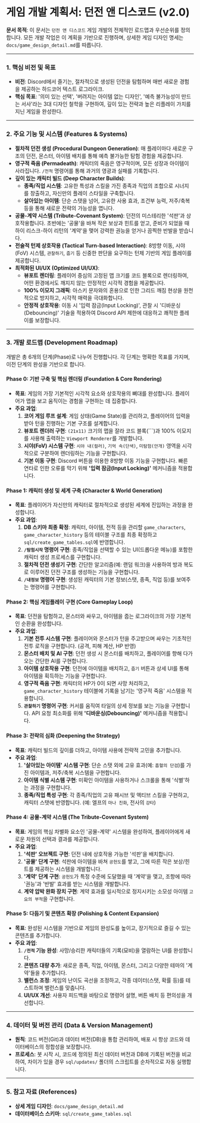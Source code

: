 # 게임 개발 계획서: 던전 앤 디스코드 (v2.0)

**문서 목적**: 이 문서는 `던전 앤 디스코드` 게임 개발의 전체적인 로드맵과 우선순위를 정의합니다. 모든 개발 작업은 이 계획을 기반으로 진행하며, 상세한 게임 디자인 명세는 `docs/game_design_detail.md`를 따릅니다.

---

### 1. 핵심 비전 및 목표

- **비전**: Discord에서 즐기는, 절차적으로 생성된 던전을 탐험하며 매번 새로운 경험을 제공하는 하드코어 텍스트 로그라이크.
- **핵심 목표**: '의미 있는 선택', '버려지는 아이템 없는 디자인', '예측 불가능성이 만드는 서사'라는 3대 디자인 철학을 구현하여, 깊이 있는 전략과 높은 리플레이 가치를 지닌 게임을 완성한다.

---

### 2. 주요 기능 및 시스템 (Features & Systems)

*   **절차적 던전 생성 (Procedural Dungeon Generation)**: 매 플레이마다 새로운 구조의 던전, 몬스터, 아이템 배치를 통해 예측 불가능한 탐험 경험을 제공합니다.
*   **영구적 죽음 (Permadeath)**: 캐릭터의 죽음은 영구적이며, 모든 성장과 아이템이 사라집니다. `/전적` 명령어를 통해 과거의 영광과 실패를 기록합니다.
*   **깊이 있는 캐릭터 빌드 (Deep Character Builds)**:
    *   **종족/직업 시스템**: 고유한 특성과 스킬을 가진 종족과 직업의 조합으로 시너지를 창출하고, 자신만의 플레이 스타일을 구축합니다.
    *   **살아있는 아이템**: 단순 스탯을 넘어, 고유한 사용 효과, 조건부 능력, 저주/축복 등을 통해 새로운 전략의 가능성을 엽니다.
*   **공물-계약 시스템 (Tribute-Covenant System)**: 던전의 미스테리한 '석판'과 상호작용합니다. 초반에는 '공물'을 바쳐 작은 보상과 힌트를 얻고, 준비가 되었을 때 하이 리스크-하이 리턴의 '계약'을 맺어 강력한 권능을 얻거나 끔찍한 반발을 받습니다.
*   **전술적 턴제 상호작용 (Tactical Turn-based Interaction)**: 8방향 이동, 시야(FoV) 시스템, `관찰하기`, `줍기` 등 신중한 판단을 요구하는 턴제 기반의 게임 플레이를 제공합니다.
*   **최적화된 UI/UX (Optimized UI/UX)**:
    *   **뷰포트 렌더링**: 플레이어 중심의 고정된 맵 크기를 코드 블록으로 렌더링하여, 어떤 환경에서도 깨지지 않는 안정적인 시각적 경험을 제공합니다.
    - **100% 이모지 그래픽**: 아스키 문자와의 혼용으로 인한 그리드 깨짐 현상을 원천적으로 방지하고, 시각적 매력을 극대화합니다.
    *   **안정적 상호작용**: 이동 시 '입력 잠금(Input Locking)', 관찰 시 '디바운싱(Debouncing)' 기술을 적용하여 Discord API 제한에 대응하고 쾌적한 플레이를 보장합니다.

---

### 3. 개발 로드맵 (Development Roadmap)

개발은 총 6개의 단계(Phase)로 나누어 진행합니다. 각 단계는 명확한 목표를 가지며, 이전 단계의 완성을 기반으로 합니다.

#### **Phase 0: 기반 구축 및 핵심 렌더링 (Foundation & Core Rendering)**
*   **목표**: 게임의 가장 기본적인 시각적 요소와 상호작용의 뼈대를 완성합니다. 플레이어가 맵을 보고 움직이는 경험을 구현하는 데 집중합니다.
*   **주요 과업**:
    1.  **코어 게임 루프 설계**: 게임 상태(Game State)를 관리하고, 플레이어의 입력을 받아 턴을 진행하는 기본 구조를 설계합니다.
    2.  **뷰포트 렌더러 구현**: `(21x11)` 크기의 맵을 잘라 코드 블록(\`\`\`)과 100% 이모지를 사용해 출력하는 `Viewport Renderer`를 개발합니다.
    3.  **시야(FoV) 시스템 구현**: `시야 내(컬러)`, `기억 속(단색)`, `미탐험(안개)` 영역을 시각적으로 구분하여 렌더링하는 기능을 구현합니다.
    4.  **기본 이동 구현**: Discord 버튼을 이용한 8방향 이동 기능을 구현합니다. 빠른 연타로 인한 오류를 막기 위해 **'입력 잠금(Input Locking)'** 메커니즘을 적용합니다.

#### **Phase 1: 캐릭터 생성 및 세계 구축 (Character & World Generation)**
*   **목표**: 플레이어가 자신만의 캐릭터로 절차적으로 생성된 세계에 진입하는 과정을 완성합니다.
*   **주요 과업**:
    1.  **DB 스키마 최종 확정**: 캐릭터, 아이템, 전적 등을 관리할 `game_characters`, `game_character_history` 등의 테이블 구조를 최종 확정하고 `sql/create_game_tables.sql`에 반영합니다.
    2.  **`/탐험시작` 명령어 구현**: 종족/직업을 선택할 수 있는 UI(드롭다운 메뉴)를 포함한 캐릭터 생성 프로세스를 구현합니다.
    3.  **절차적 던전 생성기 구현**: 간단한 알고리즘(예: 랜덤 워크)을 사용하여 방과 복도로 이루어진 던전 구조를 생성하는 기능을 구현합니다.
    4.  **`/내정보` 명령어 구현**: 생성된 캐릭터의 기본 정보(스탯, 종족, 직업 등)를 보여주는 명령어를 구현합니다.

#### **Phase 2: 핵심 게임플레이 구현 (Core Gameplay Loop)**
*   **목표**: 던전을 탐험하고, 몬스터와 싸우고, 아이템을 줍는 로그라이크의 가장 기본적인 순환을 완성합니다.
*   **주요 과업**:
    1.  **기본 전투 시스템 구현**: 플레이어와 몬스터가 턴을 주고받으며 싸우는 기초적인 전투 로직을 구현합니다. (공격, 피해 계산, HP 반영)
    2.  **몬스터 배치 및 AI 구현**: 던전 생성 시 몬스터를 배치하고, 플레이어를 향해 다가오는 간단한 AI를 구현합니다.
    3.  **아이템 상호작용 구현**: 던전에 아이템을 배치하고, `줍기` 버튼과 상세 UI를 통해 아이템을 획득하는 기능을 구현합니다.
    4.  **영구적 죽음 구현**: 캐릭터의 HP가 0이 되면 사망 처리하고, `game_character_history` 테이블에 기록을 남기는 '영구적 죽음' 시스템을 적용합니다.
    5.  **`관찰하기` 명령어 구현**: 커서를 움직여 타일의 상세 정보를 보는 기능을 구현합니다. API 요청 최소화를 위해 **'디바운싱(Debouncing)'** 메커니즘을 적용합니다.

#### **Phase 3: 전략의 심화 (Deepening the Strategy)**
*   **목표**: 캐릭터 빌드의 깊이를 더하고, 아이템 사용에 전략적 고민을 추가합니다.
*   **주요 과업**:
    1.  **'살아있는 아이템' 시스템 구현**: 단순 스탯 외에 고유 효과(예: `흡혈의 단검`)를 가진 아이템과, 저주/축복 시스템을 구현합니다.
    2.  **아이템 식별 시스템 구현**: 미확인 아이템을 사용하거나 스크롤을 통해 '식별'하는 과정을 구현합니다.
    3.  **종족/직업 특성 구현**: 각 종족/직업의 고유 패시브 및 액티브 스킬을 구현하고, 캐릭터 스탯에 반영합니다. (예: 엘프의 `마나 친화`, 전사의 `강타`)

#### **Phase 4: 공물-계약 시스템 (The Tribute-Covenant System)**
*   **목표**: 게임의 핵심 차별화 요소인 '공물-계약' 시스템을 완성하여, 플레이어에게 새로운 차원의 선택과 결과를 제공합니다.
*   **주요 과업**:
    1.  **'석판' 오브젝트 구현**: 던전 내에 상호작용 가능한 '석판'을 배치합니다.
    2.  **'공물' 단계 구현**: 석판에 아이템을 바쳐 `공헌도`를 쌓고, 그에 따른 작은 보상/힌트를 제공하는 시스템을 개발합니다.
    3.  **'계약' 단계 구현**: `공헌도`가 특정 수준에 도달했을 때 '계약'을 맺고, 조항에 따라 '권능'과 '반발' 효과를 받는 시스템을 개발합니다.
    4.  **계약 압박 완화 장치 구현**: 계약 효과를 일시적으로 정지시키는 소모성 아이템 `고요의 부적`을 구현합니다.

#### **Phase 5: 다듬기 및 콘텐츠 확장 (Polishing & Content Expansion)**
*   **목표**: 완성된 시스템을 기반으로 게임의 완성도를 높이고, 장기적으로 즐길 수 있는 콘텐츠를 추가합니다.
*   **주요 과업**:
    1.  **`/전적` 기능 완성**: 사망/승리한 캐릭터들의 기록(묘비)을 열람하는 UI를 완성합니다.
    2.  **콘텐츠 대량 추가**: 새로운 종족, 직업, 아이템, 몬스터, 그리고 다양한 테마의 '계약'들을 추가합니다.
    3.  **밸런스 조정**: 게임의 난이도 곡선을 조정하고, 각종 데이터(스탯, 확률 등)를 테스트하며 밸런스를 맞춥니다.
    4.  **UI/UX 개선**: 사용자 피드백을 바탕으로 명령어 설명, 버튼 배치 등 편의성을 개선합니다.

---

### 4. 데이터 및 버전 관리 (Data & Version Management)

*   **원칙**: 코드 버전(Git)과 데이터 버전(DB)을 통합 관리하여, 배포 시 항상 코드와 데이터베이스의 정합성을 보장합니다.
*   **프로세스**: 봇 시작 시, 코드에 정의된 최신 데이터 버전과 DB에 기록된 버전을 비교하여, 차이가 있을 경우 `sql/updates/` 폴더의 스크립트를 순차적으로 자동 실행합니다.

---

### 5. 참고 자료 (References)

*   **상세 게임 디자인**: `docs/game_design_detail.md`
*   **데이터베이스 스키마**: `sql/create_game_tables.sql` 